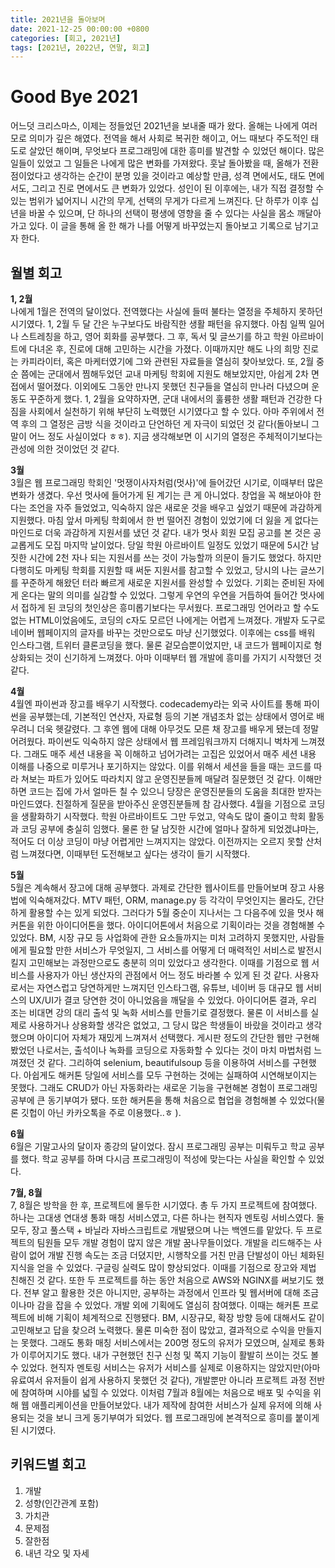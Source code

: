 ```yaml
---
title: 2021년을 돌아보며
date: 2021-12-25 00:00:00 +0800
categories: [회고, 2021년]
tags: [2021년, 2022년, 연말, 회고]
---
```

# Good Bye 2021
어느덧 크리스마스, 이제는 정들었던 2021년을 보내줄 때가 왔다. 올해는 나에게 여러모로 의미가 깊은 해였다. 전역을 해서 사회로 복귀한 해이고, 어느 때보다 주도적인 태도로 살았던 해이며, 무엇보다 프로그래밍에 대한 흥미를 발견할 수 있었던 해이다. 많은 일들이 있었고 그 일들은 나에게 많은 변화를 가져왔다. 훗날 돌아봤을 때, 올해가 전환점이었다고 생각하는 순간이 분명 있을 것이라고 예상할 만큼, 성격 면에서도, 태도 면에서도, 그리고 진로 면에서도 큰 변화가 있었다. 성인이 된 이후에는, 내가 직접 결정할 수 있는 범위가 넓어지니 시간의 무게, 선택의 무게가 다르게 느껴진다. 단 하루가 이후 십년을 바꿀 수 있으며, 단 하나의 선택이 평생에 영향을 줄 수 있다는 사실을 몸소 깨달아가고 있다. 이 글을 통해 올 한 해가 나를 어떻게 바꾸었는지 돌아보고 기록으로 남기고자 한다.           
             
## 월별 회고
**1, 2월**      
나에게 1월은 전역의 달이었다. 전역했다는 사실에 들떠 불타는 열정을 주체하지 못하던 시기였다. 1, 2월 두 달 간은 누구보다도 바람직한 생활 패턴을 유지했다. 아침 일찍 일어나 스트레칭을 하고, 영어 회화를 공부했다. 그 후, 독서 및 글쓰기를 하고 학원 아르바이트에 다녀온 후, 진로에 대해 고민하는 시간을 가졌다. 이때까지만 해도 나의 희망 진로는 카피라이터, 혹은 마케터였기에 그와 관련된 자료들을 열심히 찾아보았다. 또, 2월 중순 쯤에는 군대에서 찜해두었던 교내 마케팅 학회에 지원도 해보았지만, 아쉽게 2차 면접에서 떨어졌다. 이외에도 그동안 만나지 못했던 친구들을 열심히 만나러 다녔으며 운동도 꾸준하게 했다. 1, 2월을 요약하자면, 군대 내에서의 훌륭한 생활 패턴과 건강한 다짐을 사회에서 실천하기 위해 부단히 노력했던 시기였다고 할 수 있다. 아마 주위에서 전역 후의 그 열정은 금방 식을 것이라고 단언하던 게 자극이 되었던 것 같다(돌아보니 그 말이 어느 정도 사실이었다 ㅎㅎ). 지금 생각해보면 이 시기의 열정은 주체적이기보다는 관성에 의한 것이었던 것 같다.          
       
**3월**       
3월은 웹 프로그래밍 학회인 '멋쟁이사자처럼(멋사)'에 들어갔던 시기로, 이때부터 많은 변화가 생겼다. 우선 멋사에 들어가게 된 계기는 큰 게 아니었다. 창업을 꼭 해보아야 한다는 조언을 자주 들었었고, 익숙하지 않은 새로운 것을 배우고 싶었기 때문에 과감하게 지원했다. 마침 앞서 마케팅 학회에서 한 번 떨어진 경험이 있었기에 더 잃을 게 없다는 마인드로 더욱 과감하게 지원서를 냈던 것 같다. 내가 멋사 회원 모집 공고를 본 것은 공교롭게도 모집 마지막 날이었다. 당일 학원 아르바이트 일정도 있었기 때문에 5시간 남짓한 시간에 2천 자나 되는 지원서를 쓰는 것이 가능할까 의문이 들기도 했었다. 하지만 다행히도 마케팅 학회를 지원할 때 써둔 지원서를 참고할 수 있었고, 당시의 나는 글쓰기를 꾸준하게 해왔던 터라 빠르게 새로운 지원서를 완성할 수 있었다. 기회는 준비된 자에게 온다는 말의 의미를 실감할 수 있었다. 그렇게 우연의 우연을 거듭하여 들어간 멋사에서 접하게 된 코딩의 첫인상은 흥미롭기보다는 무서웠다. 프로그래밍 언어라고 할 수도 없는 HTML이었음에도, 코딩의 c자도 모르던 나에게는 어렵게 느껴졌다. 개발자 도구로 네이버 웹페이지의 글자를 바꾸는 것만으로도 마냥 신기했었다. 이후에는 css를 배워 인스타그램, 트위터 클론코딩을 했다. 물론 겉모습뿐이었지만, 내 코드가 웹페이지로 형상화되는 것이 신기하게 느껴졌다. 아마 이때부터 웹 개발에 흥미를 가지기 시작했던 것 같다.        
      
**4월**      
4월엔 파이썬과 장고를 배우기 시작했다. codecademy라는 외국 사이트를 통해 파이썬을 공부했는데, 기본적인 연산자, 자료형 등의 기본 개념조차 없는 상태에서 영어로 배우려니 더욱 헷갈렸다. 그 후엔 웹에 대해 아무것도 모른 채 장고를 배우게 됐는데 정말 어려웠다. 파이썬도 익숙하지 않은 상태에서 웹 프레임워크까지 더해지니 벅차게 느껴졌다. 그래도 매주 세션 내용을 꼭 이해하고 넘어가려는 고집은 있었어서 매주 세션 내용 이해를 나중으로 미루거나 포기하지는 않았다. 이를 위해서 세션을 들을 때는 코드를 따라 쳐보는 파트가 있어도 따라치지 않고 운영진분들께 매달려 질문했던 것 같다. 이해만 하면 코드는 집에 가서 얼마든 칠 수 있으니 당장은 운영진분들의 도움을 최대한 받자는 마인드였다. 친절하게 질문을 받아주신 운영진분들께 참 감사했다. 4월을 기점으로 코딩을 생활화하기 시작했다. 학원 아르바이트도 그만 두었고, 약속도 많이 줄이고 학회 활동과 코딩 공부에 충실히 임했다. 물론 한 달 남짓한 시간에 얼마나 잘하게 되었겠냐마는, 적어도 더 이상 코딩이 마냥 어렵게만 느껴지지는 않았다. 이전까지는 오르지 못할 산처럼 느껴졌다면, 이때부턴 도전해보고 싶다는 생각이 들기 시작했다.            
       
**5월**         
5월은 계속해서 장고에 대해 공부했다. 과제로 간단한 웹사이트를 만들어보며 장고 사용법에 익숙해져갔다. MTV 패턴, ORM, manage.py 등 각각이 무엇인지는 몰라도, 간단하게 활용할 수는 있게 되었다. 그러다가 5월 중순이 지나서는 그 다음주에 있을 멋사 해커톤을 위한 아이디어톤을 했다. 아이디어톤에서 처음으로 기획이라는 것을 경험해볼 수 있었다. BM, 시장 규모 등 사업화에 관한 요소들까지는 미처 고려하지 못했지만, 사람들에게 필요할 만한 서비스가 무엇일지, 그 서비스를 어떻게 더 매력적인 서비스로 발전시킬지 고민해보는 과정만으로도 충분히 의미 있었다고 생각한다. 이때를 기점으로 웹 서비스를 사용자가 아닌 생산자의 관점에서 어느 정도 바라볼 수 있게 된 것 같다. 사용자로서는 자연스럽고 당연하게만 느껴지던 인스타그램, 유튜브, 네이버 등 대규모 웹 서비스의 UX/UI가 결코 당연한 것이 아니었음을 깨달을 수 있었다. 아이디어톤 결과, 우리 조는 비대면 강의 대리 출석 및 녹화 서비스를 만들기로 결정했다. 물론 이 서비스를 실제로 사용하거나 상용화할 생각은 없었고, 그 당시 많은 학생들이 바랐을 것이라고 생각했으며 아이디어 자체가 재밌게 느껴져서 선택했다. 게시판 정도의 간단한 웹만 구현해봤었던 나로서는, 출석이나 녹화를 코딩으로 자동화할 수 있다는 것이 마치 마법처럼 느껴졌던 것 같다. 그리하여 selenium, beautifulsoup 등을 이용하여 서비스를 구현했다. 아쉽게도 해커톤 당일에 서비스를 모두 구현하는 것에는 실패하여 시연해보이지는 못했다. 그래도 CRUD가 아닌 자동화라는 새로운 기능을 구현해본 경험이 프로그래밍 공부에 큰 동기부여가 됐다. 또한 해커톤을 통해 처음으로 협업을 경험해볼 수 있었다(물론 깃헙이 아닌 카카오톡을 주로 이용했다..ㅎ ).       
          
**6월**     
6월은 기말고사의 달이자 종강의 달이었다. 잠시 프로그래밍 공부는 미뤄두고 학교 공부를 했다. 학교 공부를 하며 다시금 프로그래밍이 적성에 맞는다는 사실을 확인할 수 있었다.      

**7월, 8월**         
7, 8월은 방학을 한 후, 프로젝트에 몰두한 시기였다. 총 두 가지 프로젝트에 참여했다. 하나는 고대생 연대생 통화 매칭 서비스였고, 다른 하나는 현직자 멘토링 서비스였다. 둘 모두, 장고 풀스택 + 바닐라 자바스크립트로 개발됐으며 나는 백엔드를 맡았다. 두 프로젝트의 팀원들 모두 개발 경험이 많지 않은 개발 꿈나무들이었다. 개발을 리드해주는 사람이 없어 개발 진행 속도는 조금 더뎠지만, 시행착오를 거친 만큼 단발성이 아닌 체화된 지식을 얻을 수 있었다. 구글링 실력도 많이 향상되었다. 이때를 기점으로 장고와 제법 친해진 것 같다. 또한 두 프로젝트를 하는 동안 처음으로 AWS와 NGINX를 써보기도 했다. 전부 알고 활용한 것은 아니지만, 공부하는 과정에서 인프라 및 웹서버에 대해 조금이나마 감을 잡을 수 있었다. 개발 외에 기획에도 열심히 참여했다. 이때는 해커톤 프로젝트에 비해 기획이 체계적으로 진행됐다. BM, 시장규모, 확장 방향 등에 대해서도 같이 고민해보고 답을 찾으려 노력했다. 물론 미숙한 점이 많았고, 결과적으로 수익을 만들지는 못했다. 그래도 통화 매칭 서비스에서는 200명 정도의 유저가 모였으며, 실제로 통화가 이루어지기도 했다. 내가 구현했던 친구 신청 및 쪽지 기능이 활발히 쓰이는 것도 볼 수 있었다. 현직자 멘토링 서비스는 유저가 서비스를 실제로 이용하지는 않았지만(아마 유료여서 유저들이 쉽게 사용하지 못했던 것 같다), 개발뿐만 아니라 프로젝트 과정 전반에 참여하며 시야를 넓힐 수 있었다. 이처럼 7월과 8월에는 처음으로 배포 및 수익을 위해 웹 애플리케이션을 만들어보았다. 내가 제작에 참여한 서비스가 실제 유저에 의해 사용되는 것을 보니 크게 동기부여가 되었다. 웹 프로그래밍에 본격적으로 흥미를 붙이게 된 시기였다.            
          
## 키워드별 회고

1. 개발
2. 성향(인간관계 포함) 
3. 가치관
4. 문제점
5. 잘한점
6. 내년 각오 및 자세
  
